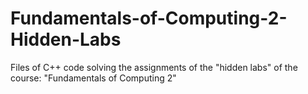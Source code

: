 # Fundamentals-of-Computing-2-Hidden-Labs
Files of C++ code solving the assignments of the "hidden labs" of the course: "Fundamentals of Computing 2"
